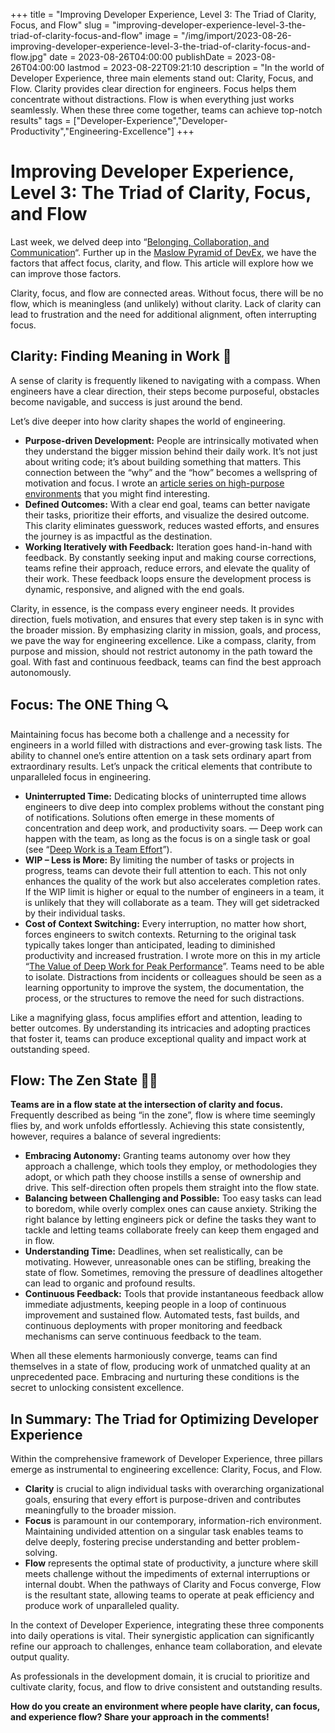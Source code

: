 +++
title = "Improving Developer Experience, Level 3: The Triad of Clarity, Focus, and Flow"
slug = "improving-developer-experience-level-3-the-triad-of-clarity-focus-and-flow"
image = "/img/import/2023-08-26-improving-developer-experience-level-3-the-triad-of-clarity-focus-and-flow.jpg"
date = 2023-08-26T04:00:00
publishDate = 2023-08-26T04:00:00
lastmod = 2023-08-22T09:21:10
description = "In the world of Developer Experience, three main elements stand out: Clarity, Focus, and Flow. Clarity provides clear direction for engineers. Focus helps them concentrate without distractions. Flow is when everything just works seamlessly. When these three come together, teams can achieve top-notch results"
tags = ["Developer-Experience","Developer-Productivity","Engineering-Excellence"]
+++
# Improving Developer Experience, Level 3: The Triad of Clarity, Focus, and Flow

Last week, we delved deep into “[Belonging, Collaboration, and Communication](/blog/improving-developer-experience-level-2-belonging-collaboration-and-communication/)“. Further up in the [Maslow Pyramid of DevEx](/blog/maslows-hierarchy-of-needs-devex-edition/), we have the factors that affect focus, clarity, and flow. This article will explore how we can improve those factors.

Clarity, focus, and flow are connected areas. Without focus, there will be no flow, which is meaningless (and unlikely) without clarity. Lack of clarity can lead to frustration and the need for additional alignment, often interrupting focus.

## Clarity: Finding Meaning in Work 🧭

A sense of clarity is frequently likened to navigating with a compass. When engineers have a clear direction, their steps become purposeful, obstacles become navigable, and success is just around the bend. 

Let’s dive deeper into how clarity shapes the world of engineering.

* **Purpose-driven Development:** People are intrinsically motivated when they understand the bigger mission behind their daily work. It’s not just about writing code; it’s about building something that matters. This connection between the “why” and the “how” becomes a wellspring of motivation and focus. I wrote an [article series on high-purpose environments](/blog/creating-high-purpose-environments-high-purpose-environments-part-1/) that you might find interesting.
* **Defined Outcomes:** With a clear end goal, teams can better navigate their tasks, prioritize their efforts, and visualize the desired outcome. This clarity eliminates guesswork, reduces wasted efforts, and ensures the journey is as impactful as the destination.
* **Working Iteratively with Feedback:** Iteration goes hand-in-hand with feedback. By constantly seeking input and making course corrections, teams refine their approach, reduce errors, and elevate the quality of their work. These feedback loops ensure the development process is dynamic, responsive, and aligned with the end goals.

Clarity, in essence, is the compass every engineer needs. It provides direction, fuels motivation, and ensures that every step taken is in sync with the broader mission. By emphasizing clarity in mission, goals, and process, we pave the way for engineering excellence. Like a compass, clarity, from purpose and mission, should not restrict autonomy in the path toward the goal. With fast and continuous feedback, teams can find the best approach autonomously.

## Focus: The ONE Thing 🔍

Maintaining focus has become both a challenge and a necessity for engineers in a world filled with distractions and ever-growing task lists. The ability to channel one’s entire attention on a task sets ordinary apart from extraordinary results. Let’s unpack the critical elements that contribute to unparalleled focus in engineering.

* **Uninterrupted Time:** Dedicating blocks of uninterrupted time allows engineers to dive deep into complex problems without the constant ping of notifications. Solutions often emerge in these moments of concentration and deep work, and productivity soars. — Deep work can happen with the team, as long as the focus is on a single task or goal (see “[Deep Work is a Team Effort](/blog/deep-work-is-a-team-effort/)”).
* **WIP – Less is More:** By limiting the number of tasks or projects in progress, teams can devote their full attention to each. This not only enhances the quality of the work but also accelerates completion rates. If the WIP limit is higher or equal to the number of engineers in a team, it is unlikely that they will collaborate as a team. They will get sidetracked by their individual tasks.
* **Cost of Context Switching:** Every interruption, no matter how short, forces engineers to switch contexts. Returning to the original task typically takes longer than anticipated, leading to diminished productivity and increased frustration. I wrote more on this in my article “[The Value of Deep Work for Peak Performance](/blog/the-value-of-deep-work-for-peak-performance/)”. Teams need to be able to isolate. Distractions from incidents or colleagues should be seen as a learning opportunity to improve the system, the documentation, the process, or the structures to remove the need for such distractions.

Like a magnifying glass, focus amplifies effort and attention, leading to better outcomes. By understanding its intricacies and adopting practices that foster it, teams can produce exceptional quality and impact work at outstanding speed.

## Flow: The Zen State 🧘‍♂️

**Teams are in a flow state at the intersection of clarity and focus.** Frequently described as being “in the zone”, flow is where time seemingly flies by, and work unfolds effortlessly. Achieving this state consistently, however, requires a balance of several ingredients:

* **Embracing Autonomy:** Granting teams autonomy over how they approach a challenge, which tools they employ, or methodologies they adopt, or which path they choose instills a sense of ownership and drive. This self-direction often propels them straight into the flow state.
* **Balancing between Challenging and Possible:** Too easy tasks can lead to boredom, while overly complex ones can cause anxiety. Striking the right balance by letting engineers pick or define the tasks they want to tackle and letting teams collaborate freely can keep them engaged and in flow.
* **Understanding Time:** Deadlines, when set realistically, can be motivating. However, unreasonable ones can be stifling, breaking the state of flow. Sometimes, removing the pressure of deadlines altogether can lead to organic and profound results.
* **Continuous Feedback:** Tools that provide instantaneous feedback allow immediate adjustments, keeping people in a loop of continuous improvement and sustained flow. Automated tests, fast builds, and continuous deployments with proper monitoring and feedback mechanisms can serve continuous feedback to the team.

When all these elements harmoniously converge, teams can find themselves in a state of flow, producing work of unmatched quality at an unprecedented pace. Embracing and nurturing these conditions is the secret to unlocking consistent excellence.

## In Summary: The Triad for Optimizing Developer Experience

Within the comprehensive framework of Developer Experience, three pillars emerge as instrumental to engineering excellence: Clarity, Focus, and Flow.

* **Clarity** is crucial to align individual tasks with overarching organizational goals, ensuring that every effort is purpose-driven and contributes meaningfully to the broader mission.
* **Focus** is paramount in our contemporary, information-rich environment. Maintaining undivided attention on a singular task enables teams to delve deeply, fostering precise understanding and better problem-solving.
* **Flow** represents the optimal state of productivity, a juncture where skill meets challenge without the impediments of external interruptions or internal doubt. When the pathways of Clarity and Focus converge, Flow is the resultant state, allowing teams to operate at peak efficiency and produce work of unparalleled quality.

In the context of Developer Experience, integrating these three components into daily operations is vital. Their synergistic application can significantly refine our approach to challenges, enhance team collaboration, and elevate output quality. 

As professionals in the development domain, it is crucial to prioritize and cultivate clarity, focus, and flow to drive consistent and outstanding results.

**How do you create an environment where people have clarity, can focus, and experience flow? Share your approach in the comments!**